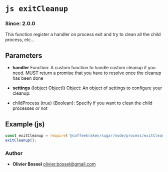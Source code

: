 


<!-- @namespace    sugar.node.process -->
<!-- @name    exitCleanup -->

# ```js exitCleanup ```
### Since: 2.0.0

This function register a handler on process exit and try to clean all the child process, etc...

## Parameters

- **handler**  Function: A custom function to handle custom cleanup if you need. MUST return a promise that you have to resolve once the cleanup has been done

- **settings** ([object Object]) Object: An object of settings to configure your cleanup:
- childProcess (true) {Boolean}: Specify if you want to clean the child processes or not



## Example (js)

```js
const exitCleanup = require('@coffeekraken/sugar/node/process/exitCleanup');
exitCleanup();
```


### Author
- **Olivier Bossel** <a href="mailto:olivier.bossel@gmail.com">olivier.bossel@gmail.com</a> 



